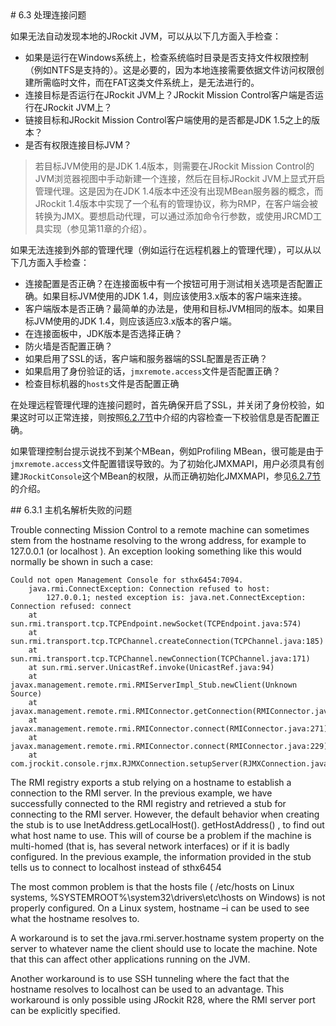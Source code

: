<a name="6.3" />
# 6.3 处理连接问题

如果无法自动发现本地的JRockit JVM，可以从以下几方面入手检查：

* 如果是运行在Windows系统上，检查系统临时目录是否支持文件权限控制（例如NTFS是支持的）。这是必要的，因为本地连接需要依据文件访问权限创建所需临时文件，而在FAT这类文件系统上，是无法进行的。
* 连接目标是否运行在JRockit JVM上？JRockit Mission Control客户端是否运行在JRockit JVM上？
* 链接目标和JRockit Mission Control客户端使用的是否都是JDK 1.5之上的版本？
* 是否有权限连接目标JVM？

>若目标JVM使用的是JDK 1.4版本，则需要在JRockit Mission Control的JVM浏览器视图中手动新建一个连接，然后在目标JRockit JVM上显式开启管理代理。这是因为在JDK 1.4版本中还没有出现MBean服务器的概念，而JRockit 1.4版本中实现了一个私有的管理协议，称为RMP，在客户端会被转换为JMX。要想启动代理，可以通过添加命令行参数，或使用JRCMD工具实现（参见第11章的介绍）。

如果无法连接到外部的管理代理（例如运行在远程机器上的管理代理），可以从以下几方面入手检查：

* 连接配置是否正确？在连接面板中有一个按钮可用于测试相关选项是否配置正确。如果目标JVM使用的JDK 1.4，则应该使用3.x版本的客户端来连接。
* 客户端版本是否正确？最简单的办法是，使用和目标JVM相同的版本。如果目标JVM使用的JDK 1.4，则应该适应3.x版本的客户端。
* 在连接面板中，JDK版本是否选择正确？
* 防火墙是否配置正确？
* 如果启用了SSL的话，客户端和服务器端的SSL配置是否正确？
* 如果启用了身份验证的话，`jmxremote.access`文件是否配置正确？
* 检查目标机器的`hosts`文件是否配置正确

在处理远程管理代理的连接问题时，首先确保开启了SSL，并关闭了身份校验，如果这时可以正常连接，则按照[6.2.7节][2]中介绍的内容检查一下校验信息是否配置正确。

如果管理控制台提示说找不到某个MBean，例如Profiling MBean，很可能是由于`jmxremote.access`文件配置错误导致的。为了初始化JMXMAPI，用户必须具有创建`JRockitConsole`这个MBean的权限，从而正确初始化JMXMAPI，参见[6.2.7节][2]的介绍。

<a name="6.3.1" />
## 6.3.1 主机名解析失败的问题

Trouble connecting Mission Control to a remote machine can sometimes stem from the
hostname resolving to the wrong address, for example to  127.0.0.1 (or  localhost ).
An exception looking something like this would normally be shown in such a case:



    Could not open Management Console for sthx6454:7094.
        java.rmi.ConnectException: Connection refused to host:
            127.0.0.1; nested exception is: java.net.ConnectException: Connection refused: connect
        at sun.rmi.transport.tcp.TCPEndpoint.newSocket(TCPEndpoint.java:574)
        at sun.rmi.transport.tcp.TCPChannel.createConnection(TCPChannel.java:185)
        at sun.rmi.transport.tcp.TCPChannel.newConnection(TCPChannel.java:171)
        at sun.rmi.server.UnicastRef.invoke(UnicastRef.java:94)
        at javax.management.remote.rmi.RMIServerImpl_Stub.newClient(Unknown Source)
        at javax.management.remote.rmi.RMIConnector.getConnection(RMIConnector.java:2239)
        at javax.management.remote.rmi.RMIConnector.connect(RMIConnector.java:271)
        at javax.management.remote.rmi.RMIConnector.connect(RMIConnector.java:229)
        at com.jrockit.console.rjmx.RJMXConnection.setupServer(RJMXConnection.java:504)

The RMI registry exports a stub relying on a hostname to establish a connection
to the RMI server. In the previous example, we have successfully connected to the
RMI registry and retrieved a stub for connecting to the RMI server. However, the
default behavior when creating the stub is to use  InetAddress.getLocalHost().
getHostAddress() , to find out what host name to use. This will of course be a
problem if the machine is multi-homed (that is, has several network interfaces)
or if it is badly configured. In the previous example, the information provided in
the stub tells us to connect to  localhost instead of  sthx6454 

The most common problem is that the  hosts file ( /etc/hosts on Linux systems,
%SYSTEMROOT%\system32\drivers\etc\hosts on Windows) is not properly
configured. On a Linux system,  hostname –i can be used to see what the
hostname resolves to.

A workaround is to set the  java.rmi.server.hostname system property on the
server to whatever name the client should use to locate the machine. Note that this
can affect other applications running on the JVM.

Another workaround is to use SSH tunneling where the fact that the hostname
resolves to  localhost can be used to an advantage. This workaround is only
possible using JRockit R28, where the RMI server port can be explicitly specified.





[1]:    ../chap11/11.md#11
[2]:    ./6.2.md#6.2.7
